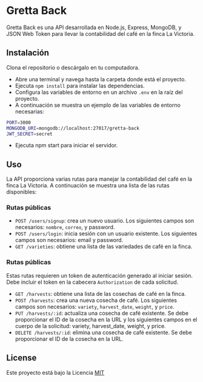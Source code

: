 # Gretta Back

Gretta Back es una API desarrollada en Node.js, Express, MongoDB, y JSON Web Token para llevar la contabilidad del café en la finca La Victoria.

## Instalación

Clona el repositorio o descárgalo en tu computadora.

- Abre una terminal y navega hasta la carpeta donde está el proyecto.
- Ejecuta `npm install` para instalar las dependencias.
- Configura las variables de entorno en un archivo `.env` en la raíz del proyecto.
- A continuación se muestra un ejemplo de las variables de entorno necesarias:

```bash
PORT=3000
MONGODB_URI=mongodb://localhost:27017/gretta-back
JWT_SECRET=secret
```

- Ejecuta npm start para iniciar el servidor.

## Uso

La API proporciona varias rutas para manejar la contabilidad del café en la finca La Victoria. A continuación se muestra una lista de las rutas disponibles:

### Rutas públicas

- `POST /users/signup`: crea un nuevo usuario. Los siguientes campos son necesarios: `nombre`, `correo`, y password.
- `POST /users/login`: inicia sesión con un usuario existente. Los siguientes campos son necesarios: email y password.
- `GET /varieties`: obtiene una lista de las variedades de café en la finca.

### Rutas públicas

Estas rutas requieren un token de autenticación generado al iniciar sesión. Debe incluir el token en la cabecera `Authorization` de cada solicitud.

- `GET /harvests`: obtiene una lista de las cosechas de café en la finca.
- `POST /harvests`: crea una nueva cosecha de café. Los siguientes campos son necesarios: `variety`, `harvest_date`, `weight`, y `price`.
- `PUT /harvests/:id`: actualiza una cosecha de café existente. Se debe proporcionar el ID de la cosecha en la URL y los siguientes campos en el cuerpo de la solicitud: variety, harvest_date, weight, y price.
- `DELETE /harvests/:id`: elimina una cosecha de café existente. Se debe proporcionar el ID de la cosecha en la URL.

## License

Este proyecto está bajo la Licencia [MIT](https://choosealicense.com/licenses/mit/)

